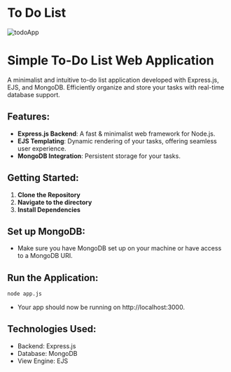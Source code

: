 # To Do List

![todoApp](https://github.com/ravindub/todolist-v1/assets/47911656/0aa56787-a1fc-404b-a7d0-f805a870104e)  

# Simple To-Do List Web Application

A minimalist and intuitive to-do list application developed with Express.js, EJS, and MongoDB. Efficiently organize and store your tasks with real-time database support.

## Features:

- **Express.js Backend**: A fast & minimalist web framework for Node.js.
- **EJS Templating**: Dynamic rendering of your tasks, offering seamless user experience.
- **MongoDB Integration**: Persistent storage for your tasks.

## Getting Started:

1. **Clone the Repository**
2. **Navigate to the directory**
3. **Install Dependencies**

## Set up MongoDB:

- Make sure you have MongoDB set up on your machine or have access to a MongoDB URI.

## Run the Application:

```bash
node app.js
```

- Your app should now be running on http://localhost:3000.

## Technologies Used:

- Backend: Express.js
- Database: MongoDB
- View Engine: EJS



